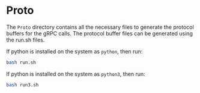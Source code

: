 # Proto

The `Proto` directory contains all the necessary files to generate the protocol buffers for the gRPC calls. The protocol buffer files can be generated using the run.sh files.

If python is installed on the system as `python`, then run:
```bash
bash run.sh
```

If python is installed on the system as `python3`, then run:
```bash
bash run3.sh
```

